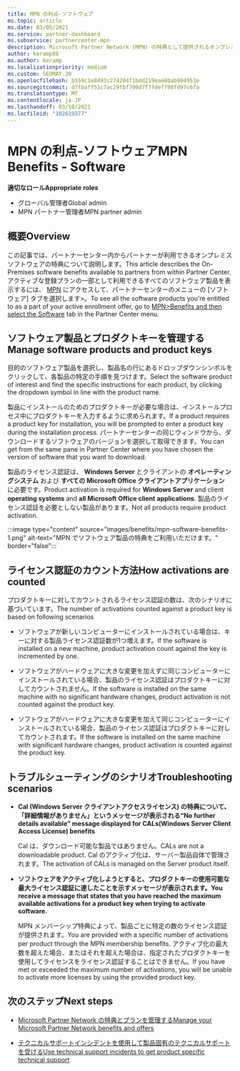 ```yaml
---
title: MPN の利点-ソフトウェア
ms.topic: article
ms.date: 03/05/2021
ms.service: partner-dashboard
ms.subservice: partnercenter-mpn
description: Microsoft Partner Network (MPN) の特典として提供されるオンプレミスのソフトウェア製品について説明します
author: keramp88
ms.author: keramp
ms.localizationpriority: medium
ms.custom: SEOMAY.20
ms.openlocfilehash: b559c1e8493c274204f1bdd219eae8bab994953e
ms.sourcegitcommit: d7fbaff51c7ac29fbf700d7f7fdef798fd97c6fa
ms.translationtype: MT
ms.contentlocale: ja-JP
ms.lasthandoff: 03/10/2021
ms.locfileid: "102619377"
---
```

# <a name="mpn-benefits---software"></a><span data-ttu-id="c2dfb-103">MPN の利点-ソフトウェア</span><span class="sxs-lookup"><span data-stu-id="c2dfb-103">MPN Benefits - Software</span></span>

<span data-ttu-id="c2dfb-104">**適切なロール**</span><span class="sxs-lookup"><span data-stu-id="c2dfb-104">**Appropriate roles**</span></span>

- <span data-ttu-id="c2dfb-105">グローバル管理者</span><span class="sxs-lookup"><span data-stu-id="c2dfb-105">Global admin</span></span>
- <span data-ttu-id="c2dfb-106">MPN パートナー管理者</span><span class="sxs-lookup"><span data-stu-id="c2dfb-106">MPN partner admin</span></span>

## <a name="overview"></a><span data-ttu-id="c2dfb-107">概要</span><span class="sxs-lookup"><span data-stu-id="c2dfb-107">Overview</span></span>

<span data-ttu-id="c2dfb-108">この記事では、パートナーセンター内からパートナーが利用できるオンプレミスソフトウェアの特典について説明します。</span><span class="sxs-lookup"><span data-stu-id="c2dfb-108">This article describes the On-Premises software benefits available to partners from within Partner Center.</span></span> <span data-ttu-id="c2dfb-109">アクティブな登録プランの一部として利用できるすべてのソフトウェア製品を表示するには、  [MPN](https://partner.microsoft.com/dashboard/mpn/membership/benefits/software) にアクセスして、パートナーセンターのメニューの [ソフトウェア] タブを選択します>。</span><span class="sxs-lookup"><span data-stu-id="c2dfb-109">To see all the software products you’re entitled to as a part of your active enrollment offer, go to  [MPN>Benefits and then select the Software](https://partner.microsoft.com/dashboard/mpn/membership/benefits/software) tab in the Partner Center menu.</span></span>  

## <a name="manage-software-products-and-product-keys"></a><span data-ttu-id="c2dfb-110">ソフトウェア製品とプロダクトキーを管理する</span><span class="sxs-lookup"><span data-stu-id="c2dfb-110">Manage software products and product keys</span></span>

<span data-ttu-id="c2dfb-111">目的のソフトウェア製品を選択し、製品名の行にあるドロップダウンシンボルをクリックして、各製品の特定の手順を見つけます。</span><span class="sxs-lookup"><span data-stu-id="c2dfb-111">Select the software product of  interest and find the specific instructions for each product, by clicking the dropdown symbol in line with the product name.</span></span>

<span data-ttu-id="c2dfb-112">製品にインストールのためのプロダクトキーが必要な場合は、インストールプロセス中にプロダクトキーを入力するように求められます。</span><span class="sxs-lookup"><span data-stu-id="c2dfb-112">If a product requires a product key for installation, you will be prompted to enter a product key during the installation process.</span></span> <span data-ttu-id="c2dfb-113">パートナーセンターの同じウィンドウから、ダウンロードするソフトウェアのバージョンを選択して取得できます。</span><span class="sxs-lookup"><span data-stu-id="c2dfb-113">You can get from the same pane in Partner Center where you have chosen the version of software that you want to download.</span></span>

<span data-ttu-id="c2dfb-114">製品のライセンス認証は、 **Windows Server** とクライアントの **オペレーティングシステム** および **すべての Microsoft Office クライアントアプリケーション** に必要です。</span><span class="sxs-lookup"><span data-stu-id="c2dfb-114">Product activation is required for **Windows Server** and client **operating systems** and **all Microsoft Office client applications**.</span></span> <span data-ttu-id="c2dfb-115">製品のライセンス認証を必要としない製品があります。</span><span class="sxs-lookup"><span data-stu-id="c2dfb-115">Not all products require product activation.</span></span>

:::image type="content" source="images/benefits/mpn-software-benefits-1.png" alt-text="MPN でソフトウェア製品の特典をご利用いただけます。" border="false":::

## <a name="how-activations-are-counted"></a><span data-ttu-id="c2dfb-117">ライセンス認証のカウント方法</span><span class="sxs-lookup"><span data-stu-id="c2dfb-117">How activations are counted</span></span>

<span data-ttu-id="c2dfb-118">プロダクトキーに対してカウントされるライセンス認証の数は、次のシナリオに基づいています。</span><span class="sxs-lookup"><span data-stu-id="c2dfb-118">The number of activations counted against a product key is based on following scenarios</span></span>

- <span data-ttu-id="c2dfb-119">ソフトウェアが新しいコンピューターにインストールされている場合は、キーに対する製品ライセンス認証数が1つ増えます。</span><span class="sxs-lookup"><span data-stu-id="c2dfb-119">If the software is installed on a new machine, product activation count against the key is incremented by one.</span></span>
 
- <span data-ttu-id="c2dfb-120">ソフトウェアがハードウェアに大きな変更を加えずに同じコンピューターにインストールされている場合、製品のライセンス認証はプロダクトキーに対してカウントされません。</span><span class="sxs-lookup"><span data-stu-id="c2dfb-120">If the software is installed on the same machine with no significant hardware changes, product activation is not counted against the product key.</span></span>

- <span data-ttu-id="c2dfb-121">ソフトウェアがハードウェアに大きな変更を加えて同じコンピューターにインストールされている場合、製品のライセンス認証はプロダクトキーに対してカウントされます。</span><span class="sxs-lookup"><span data-stu-id="c2dfb-121">If the software is installed on the same machine with significant hardware changes, product activation is counted against the product key.</span></span>

## <a name="troubleshooting-scenarios"></a><span data-ttu-id="c2dfb-122">トラブルシューティングのシナリオ</span><span class="sxs-lookup"><span data-stu-id="c2dfb-122">Troubleshooting scenarios</span></span>

- <span data-ttu-id="c2dfb-123">**Cal (Windows Server クライアントアクセスライセンス) の特典について、「詳細情報がありません」というメッセージが表示される**</span><span class="sxs-lookup"><span data-stu-id="c2dfb-123">**“No further details available” message displayed for CALs(Windows Server Client Access License) benefits**</span></span>

    <span data-ttu-id="c2dfb-124">Cal は、ダウンロード可能な製品ではありません。</span><span class="sxs-lookup"><span data-stu-id="c2dfb-124">CALs are not a downloadable product.</span></span> <span data-ttu-id="c2dfb-125">Cal のアクティブ化は、サーバー製品自体で管理されます。</span><span class="sxs-lookup"><span data-stu-id="c2dfb-125">The activation of CALs is managed on the Server product itself.</span></span>

- <span data-ttu-id="c2dfb-126">**ソフトウェアをアクティブ化しようとすると、プロダクトキーの使用可能な最大ライセンス認証に達したことを示すメッセージが表示されます。**</span><span class="sxs-lookup"><span data-stu-id="c2dfb-126">**You receive a message that states that you have reached the maximum available activations for a product key when trying to activate software.**</span></span>

    <span data-ttu-id="c2dfb-127">MPN メンバーシップ特典によって、製品ごとに特定の数のライセンス認証が提供されます。</span><span class="sxs-lookup"><span data-stu-id="c2dfb-127">You are provided with a specific number of activations per product through the MPN membership benefits.</span></span> <span data-ttu-id="c2dfb-128">アクティブ化の最大数を超えた場合、またはそれを超えた場合は、指定されたプロダクトキーを使用してライセンスをライセンス認証することはできません。</span><span class="sxs-lookup"><span data-stu-id="c2dfb-128">If you have met or exceeded the maximum number of activations, you will be unable to activate more licenses by using the provided product key.</span></span>


 ## <a name="next-steps"></a><span data-ttu-id="c2dfb-129">次のステップ</span><span class="sxs-lookup"><span data-stu-id="c2dfb-129">Next steps</span></span>

- [<span data-ttu-id="c2dfb-130">Microsoft Partner Network の特典とプランを管理する</span><span class="sxs-lookup"><span data-stu-id="c2dfb-130">Manage your Microsoft Partner Network benefits and offers</span></span>](manage-your-partner-network-benefits.md)

- [<span data-ttu-id="c2dfb-131">テクニカルサポートインシデントを使用して製品固有のテクニカルサポートを受ける</span><span class="sxs-lookup"><span data-stu-id="c2dfb-131">Use technical support incidents to get product specific technical support</span></span>](mpn-benefits-technical-support.md)



